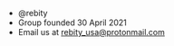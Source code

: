 - @rebity
- Group founded 30 April 2021
- Email us at rebity_usa@protonmail.com

<!---
Rebity is a group created to promote software liberty and privacy in an unfree world.
--->
